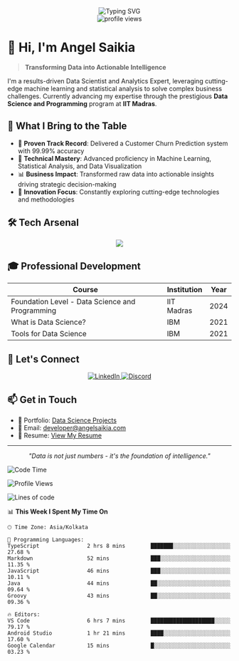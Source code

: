 <div align="center">
  <img src="https://readme-typing-svg.demolab.com?font=Fira+Code&duration=3000&pause=1000&color=2563EB&center=true&vCenter=true&width=435&lines=Data+Scientist+%26+Analytics+Expert;Machine+Learning+Specialist;Statistical+Analysis+Pro;Full-Stack+Data+Professional" alt="Typing SVG" />
</div>

<div align="center">
  <img src="https://komarev.com/ghpvc/?username=dhunu&label=Portfolio%20Views&color=2563eb&style=flat" alt="profile views" />
</div>

# 👋 Hi, I'm Angel Saikia

> **Transforming Data into Actionable Intelligence**

I'm a results-driven Data Scientist and Analytics Expert, leveraging cutting-edge machine learning and statistical analysis to solve complex business challenges. Currently advancing my expertise through the prestigious **Data Science and Programming** program at **IIT Madras**.

## 🚀 What I Bring to the Table

- 🎯 **Proven Track Record**: Delivered a Customer Churn Prediction system with 99.99% accuracy
- 🔬 **Technical Mastery**: Advanced proficiency in Machine Learning, Statistical Analysis, and Data Visualization
- 📊 **Business Impact**: Transformed raw data into actionable insights driving strategic decision-making
- 🌟 **Innovation Focus**: Constantly exploring cutting-edge technologies and methodologies

## 🛠️ Tech Arsenal

<div align="center">
  <img src="https://skillicons.dev/icons?i=python,tensorflow,pytorch,mysql,mongodb,aws,gcp,docker,git" />
</div>

## 🎓 Professional Development

<div align="center">

| Course | Institution | Year |
|--------|-------------|------|
| Foundation Level - Data Science and Programming | IIT Madras | 2024 |
| What is Data Science? | IBM | 2021 |  |
| Tools for Data Science | IBM | 2021 |

</div>

## 🤝 Let's Connect

<div align="center">
  <a href="https://www.linkedin.com/in/angel-saikia/" target="_blank">
    <img src="https://skillicons.dev/icons?i=linkedin" alt="LinkedIn" />
  </a>
  <a href="https://discord.gg/4Y7tszW" target="_blank">
    <img src="https://skillicons.dev/icons?i=discord" alt="Discord" />
  </a>
</div>

## 📫 Get in Touch

- 💼 Portfolio: [Data Science Projects](https://data-science.angelsaikia.com/)
- 📧 Email: developer@angelsaikia.com
- 📄 Resume: [View My Resume](https://data-science.angelsaikia.com/Angel%20Saikia%20-%20Data%20Scientist%20&%20Analyst%20Resume.pdf)

---

<div align="center">
  <em>"Data is not just numbers - it's the foundation of intelligence."</em>
</div>



<!--START_SECTION:waka-->
![Code Time](http://img.shields.io/badge/Code%20Time-2%2C390%20hrs%2033%20mins-blue)

![Profile Views](http://img.shields.io/badge/Profile%20Views-0-blue)

![Lines of code](https://img.shields.io/badge/From%20Hello%20World%20I%27ve%20Written-4.4%20million%20lines%20of%20code-blue)

📊 **This Week I Spent My Time On** 

```text
🕑︎ Time Zone: Asia/Kolkata

💬 Programming Languages: 
TypeScript               2 hrs 8 mins        ███████░░░░░░░░░░░░░░░░░░   27.68 % 
Markdown                 52 mins             ███░░░░░░░░░░░░░░░░░░░░░░   11.35 % 
JavaScript               46 mins             ███░░░░░░░░░░░░░░░░░░░░░░   10.11 % 
Java                     44 mins             ██░░░░░░░░░░░░░░░░░░░░░░░   09.64 % 
Groovy                   43 mins             ██░░░░░░░░░░░░░░░░░░░░░░░   09.36 % 

🔥 Editors: 
VS Code                  6 hrs 7 mins        ████████████████████░░░░░   79.17 % 
Android Studio           1 hr 21 mins        ████░░░░░░░░░░░░░░░░░░░░░   17.60 % 
Google Calendar          15 mins             █░░░░░░░░░░░░░░░░░░░░░░░░   03.23 % 
```


<!--END_SECTION:waka-->
